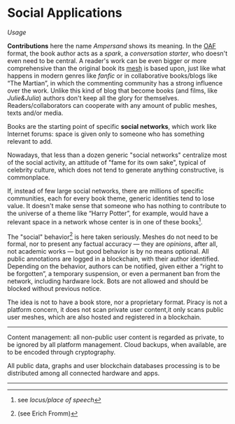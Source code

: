 # Social Applications
*Usage*




**Contributions** here the name *Ampersand* shows its meaning. In the [OAF](oaf.md) format, the book author acts as a *spark*, a *conversation starter*, who doesn't even need to be central. A reader's work can be even bigger or more comprehensive than the original book its [mesh](mesh.md) is based upon, just like what happens in modern genres like *fanfic* or in collaborative books/blogs like “The Martian”, in which the commenting community has a strong influence over the work. Unlike this kind of blog that become books (and films, like *Julie&Julia*) authors don't keep all the glory for themselves. Readers/collaborators can cooperate with any amount of public meshes, texts and/or media.




Books are the starting point of specific **social networks**, which work like Internet forums: space is given only to someone who has something relevant to add.

Nowadays, that less than a dozen generic "social networks" centralize most of the social activity, an attitude of "fame for its own sake", typical of celebrity culture, which does not tend to generate anything constructive, is commonplace.

If, instead of few large social networks, there are millions of specific communities, each for every book theme, generic identities tend to lose value. It doesn't make sense that someone who has nothing to contribute to the universe of a theme like “Harry Potter”, for example, would have a relevant space in a network whose center is in one of these books[^1].

The "social" behavior[^2] is here taken seriously. Meshes do not need to be formal, nor to present any factual accuracy — they are *opinions*, after all, not academic works — but good behavior is by no means optional. All public annotations are logged in a blockchain, with their author identified. Depending on the behavior, authors can be notified, given either a “right to be forgotten”, a temporary suspension, or even a permanent ban from the network, including hardware lock. Bots are not allowed and should be blocked without previous notice.

The idea is not to have a book store, nor a proprietary format. Piracy is not a platform concern, it does not scan private user content,it only scans public user meshes, which are also hosted and registered in a blockchain.

---

Content management: all non-public user content is regarded as private, to be ignored by all platform management. Cloud backups, when available, are to be encoded through cryptography.

All public data, graphs and user blockchain databases processing is to be distributed among all connected hardware and apps.

---


[^1]: see *locus/place of speech*

[^2]: (see Erich Fromm)
